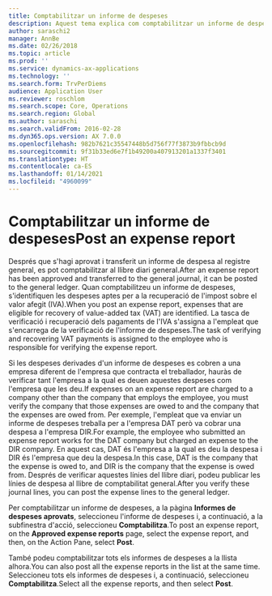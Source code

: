 ```yaml
---
title: Comptabilitzar un informe de despeses
description: Aquest tema explica com comptabilitzar un informe de despeses al llibre diari general.
author: saraschi2
manager: AnnBe
ms.date: 02/26/2018
ms.topic: article
ms.prod: ''
ms.service: dynamics-ax-applications
ms.technology: ''
ms.search.form: TrvPerDiems
audience: Application User
ms.reviewer: roschlom
ms.search.scope: Core, Operations
ms.search.region: Global
ms.author: saraschi
ms.search.validFrom: 2016-02-28
ms.dyn365.ops.version: AX 7.0.0
ms.openlocfilehash: 982b7621c35547448b5d756f77f3873b9fbbcb9d
ms.sourcegitcommit: 9f31b33ed6e7f1b49200a407913201a1337f3401
ms.translationtype: HT
ms.contentlocale: ca-ES
ms.lasthandoff: 01/14/2021
ms.locfileid: "4960099"
---
```

# <a name="post-an-expense-report"></a><span data-ttu-id="5a494-103">Comptabilitzar un informe de despeses</span><span class="sxs-lookup"><span data-stu-id="5a494-103">Post an expense report</span></span>

<span data-ttu-id="5a494-104">Després que s'hagi aprovat i transferit un informe de despesa al registre general, es pot comptabilitzar al llibre diari general.</span><span class="sxs-lookup"><span data-stu-id="5a494-104">After an expense report has been approved and transferred to the general journal, it can be posted to the general ledger.</span></span> <span data-ttu-id="5a494-105">Quan comptabilitzeu un informe de despeses, s'identifiquen les despeses aptes per a la recuperació de l'impost sobre el valor afegit (IVA).</span><span class="sxs-lookup"><span data-stu-id="5a494-105">When you post an expense report, expenses that are eligible for recovery of value-added tax (VAT) are identified.</span></span> <span data-ttu-id="5a494-106">La tasca de verificació i recuperació dels pagaments de l'IVA s'assigna a l'empleat que s'encarrega de la verificació de l'informe de despeses.</span><span class="sxs-lookup"><span data-stu-id="5a494-106">The task of verifying and recovering VAT payments is assigned to the employee who is responsible for verifying the expense report.</span></span>

<span data-ttu-id="5a494-107">Si les despeses derivades d'un informe de despeses es cobren a una empresa diferent de l'empresa que contracta el treballador, hauràs de verificar tant l'empresa a la qual es deuen aquestes despeses com l'empresa que les deu.</span><span class="sxs-lookup"><span data-stu-id="5a494-107">If expenses on an expense report are charged to a company other than the company that employs the employee, you must verify the company that those expenses are owed to and the company that the expenses are owed from.</span></span> <span data-ttu-id="5a494-108">Per exemple, l'empleat que va enviar un informe de despeses treballa per a l'empresa DAT però va cobrar una despesa a l'empresa DIR.</span><span class="sxs-lookup"><span data-stu-id="5a494-108">For example, the employee who submitted an expense report works for the DAT company but charged an expense to the DIR company.</span></span> <span data-ttu-id="5a494-109">En aquest cas, DAT és l'empresa a la qual es deu la despesa i DIR és l'empresa que deu la despesa.</span><span class="sxs-lookup"><span data-stu-id="5a494-109">In this case, DAT is the company that the expense is owed to, and DIR is the company that the expense is owed from.</span></span> <span data-ttu-id="5a494-110">Després de verificar aquestes línies del llibre diari, podeu publicar les línies de despesa al llibre de comptabilitat general.</span><span class="sxs-lookup"><span data-stu-id="5a494-110">After you verify these journal lines, you can post the expense lines to the general ledger.</span></span>

<span data-ttu-id="5a494-111">Per comptabilitzar un informe de despeses, a la pàgina **Informes de despeses aprovats**, seleccioneu l'informe de despeses i, a continuació, a la subfinestra d'acció, seleccioneu **Comptabilitza**.</span><span class="sxs-lookup"><span data-stu-id="5a494-111">To post an expense report, on the **Approved expense reports** page, select the expense report, and then, on the Action Pane, select **Post**.</span></span>

<span data-ttu-id="5a494-112">També podeu comptabilitzar tots els informes de despeses a la llista alhora.</span><span class="sxs-lookup"><span data-stu-id="5a494-112">You can also post all the expense reports in the list at the same time.</span></span> <span data-ttu-id="5a494-113">Seleccioneu tots els informes de despeses i, a continuació, seleccioneu **Comptabilitza**.</span><span class="sxs-lookup"><span data-stu-id="5a494-113">Select all the expense reports, and then select **Post**.</span></span>
